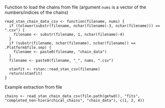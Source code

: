 Function to load the chains from file (argument `nums` is a vector of the numbers/indices of the chains)
```
read_stan_chain_data_csv <- function(filename, nums) {
  if (tolower(substr(filename, nchar(filename)-3, nchar(filename))) == ".csv") {
    filename <- substr(filename, 1, nchar(filename)-4)
  }
  if (substr(filename, nchar(filename), nchar(filename)) == .Platform$file.sep) {
    filename <- paste0(filename, "chain_data")
  }
  filename <- paste0(filename, "_", nums, ".csv")

  stanfit <- rstan::read_stan_csv(filename)
  return(stanfit)
}
```

Example extraction from file
```
chains <- read_stan_chain_data_csv(file.path(getwd(), "fits", "completed_non-hierarchical_chains", "chain_data"), c(1, 2, 4))
```
